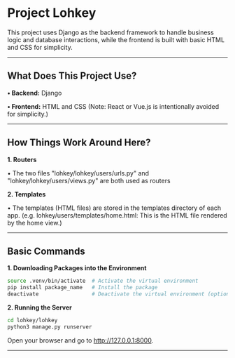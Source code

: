 # Project Lohkey #

This project uses Django as the backend framework to handle business logic and database interactions, while the frontend is built with basic HTML and CSS for simplicity.

_____________________________________________________________________________________________

## What Does This Project Use? ##

**• Backend:** Django

**• Frontend:** HTML and CSS
(Note: React or Vue.js is intentionally avoided for simplicity.)

_____________________________________________________________________________________________

## How Things Work Around Here? ##

**1. Routers**
   
   • The two files "lohkey/lohkey/users/urls.py" and "lohkey/lohkey/users/views.py" are both used as routers


**2. Templates**
   
   • The templates (HTML files) are stored in the templates directory of each app. (e.g. lohkey/users/templates/home.html: This is the HTML file rendered by the home view.)

_____________________________________________________________________________________________

## Basic Commands ##

**1. Downloading Packages into the Environment**
```bash
source .venv/bin/activate  # Activate the virtual environment
pip install package_name   # Install the package
deactivate                 # Deactivate the virtual environment (optional)
```

**2. Running the Server**
```bash
cd lohkey/lohkey
python3 manage.py runserver
```
Open your browser and go to http://127.0.0.1:8000.




_____________________________________________________________________________________________















